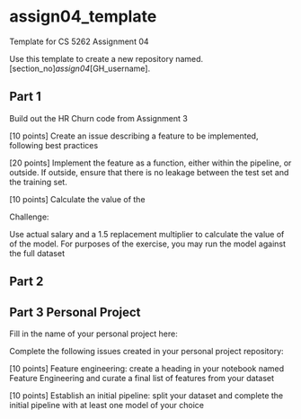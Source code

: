 # assign04_template
Template for CS 5262 Assignment 04 

Use this template to create a new repository named. [section_no]_assign04_[GH_username].

## Part 1
Build out the HR Churn code from Assignment 3

[10 points] Create an issue describing a feature to be implemented, following best practices

[20 points] Implement the feature as a function, either within the pipeline, or outside. If outside, ensure that there is no leakage between the test set and the training set.

[10 points] Calculate the value of the 

Challenge: 

Use actual salary and a 1.5 replacement multiplier to calculate the value of of the model. For purposes of the exercise, you may run the model against the full dataset 

## Part 2

## Part 3 Personal Project

Fill in the name of your personal project here: 

Complete the following issues created in your personal project repository:

[10 points] Feature engineering: create a heading in your notebook named Feature Engineering and curate a final list of features from your dataset

[10 points] Establish an initial pipeline: split your dataset and complete the initial pipeline with at least one model of your choice


